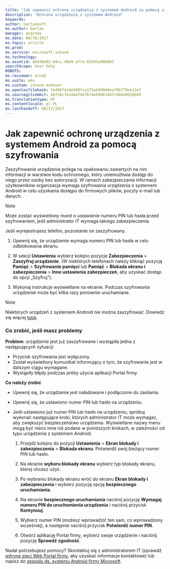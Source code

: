 ```yaml
---
title: "Jak zapewnić ochronę urządzenia z systemem Android za pomocą szyfrowania | Microsoft Docs"
description: "Ochrona urządzenia z systemem Android"
keywords: 
author: barlanmsft
ms.author: barlan
manager: angrobe
ms.date: 08/16/2017
ms.topic: article
ms.prod: 
ms.service: microsoft-intune
ms.technology: 
ms.assetid: d4430e92-04cc-48e9-a77a-81b95a90b6b3
searchScope: User help
ROBOTS: 
ms.reviewer: arnab
ms.suite: ems
ms.custom: intune-enduser
ms.openlocfilehash: fe406fe2deb89fca1f3ab9d949ea78b779ee13af
ms.sourcegitcommit: eb726c7e3a6e7defb74e69861447c96de0d1bb65
ms.translationtype: HT
ms.contentlocale: pl-PL
ms.lasthandoff: 08/17/2017
---
```

# <a name="how-to-protect-your-android-device-using-encryption"></a>Jak zapewnić ochronę urządzenia z systemem Android za pomocą szyfrowania

Zaszyfrowanie urządzenia polega na opakowaniu zawartych na nim informacji w warstwie kodu ochronnego, który uniemożliwia dostęp do niego przez osoby bez autoryzacji. W ramach zabezpieczania informacji użytkowników organizacja wymaga szyfrowania urządzenia z systemem Android w celu uzyskania dostępu do firmowych plików, poczty e-mail lub danych.

> [!Note]
> Może zostać wyświetlony monit o ustawienie numeru PIN lub hasła przed szyfrowaniem, jeśli administrator IT wymaga takiego zabezpieczenia.

Jeśli wyrejestrujesz telefon, pozostanie on zaszyfrowany.

1.  Upewnij się, że urządzenie wymaga numeru PIN lub hasła w celu odblokowania ekranu.

2.  W sekcji **Ustawienia** wybierz kolejno pozycje **Zabezpieczenia** > **Zaszyfruj urządzenie**.
    (W niektórych telefonach należy kliknąć pozycję **Pamięć** > **Szyfrowanie pamięci** lub **Pamięć** > **Blokada ekranu i zabezpieczenia** > **Inne ustawienia zabezpieczeń**, aby uzyskać dostęp do opcji „Szyfruj”).

3.  Wykonaj instrukcje wyświetlane na ekranie. Podczas szyfrowania urządzenie może być kilka razy ponownie uruchamiane.

> [!Note]
> Niektórych urządzeń z systemem Android nie można zaszyfrować. Dowiedz się więcej [tutaj](your-device-appears-encrypted-but-cp-says-otherwise-android.md).

### <a name="what-to-do-if-you-have-issues"></a>Co zrobić, jeśli masz problemy
**Problem**: urządzenie jest już zaszyfrowane i wystąpiła jedna z następujących sytuacji:

- Przycisk szyfrowania jest wyłączony.
- Został wyświetlony komunikat informujący o tym, że szyfrowanie jest w dalszym ciągu wymagane.
- Wystąpiły błędy podczas próby użycia aplikacji Portal firmy.

**Co należy zrobić**

- Upewnij się, że urządzenie jest naładowane i podłączone do zasilania.
- Upewnij się, że ustawiono numer PIN lub hasło na urządzeniu.
- Jeśli ustawiono już numer PIN lub hasło na urządzeniu, spróbuj wykonać następujące kroki, których administrator IT może wymagać, aby zwiększyć bezpieczeństwo urządzenia. Wyświetlane nazwy menu mogą być nieco inne niż podane w poniższych krokach, w zależności od typu urządzenia z systemem Android.

    1. Przejdź kolejno do pozycji **Ustawienia** > **Ekran blokady i zabezpieczenia** > **Blokada ekranu**. Potwierdź swój bieżący numer PIN lub hasło.

    2. Na ekranie **wyboru blokady ekranu** wybierz typ blokady ekranu, której chcesz użyć. 

    3. Po wybraniu blokady ekranu wróć do ekranu **Ekran blokady i zabezpieczenia** i wybierz pozycję opcję **bezpiecznego uruchamiania**. 
    
    4. Na ekranie **bezpiecznego uruchamiania** naciśnij pozycję **Wymagaj numeru PIN do uruchomienia urządzenia** i naciśnij przycisk **Kontynuuj**.

    5. Wybierz numer PIN (możesz wprowadzić ten sam, co wprowadzony wcześniej), a następnie naciśnij przycisk **Potwierdź numer PIN**.

    6. Otwórz aplikację Portal firmy, wybierz swoje urządzenie i naciśnij pozycję **Sprawdź zgodność**.

Nadal potrzebujesz pomocy? Skontaktuj się z administratorem IT (sprawdź [witrynę sieci Web Portal firmy](http://portal.manage.microsoft.com), aby uzyskać informacje kontaktowe) lub napisz do <a href="mailto:wintunedroidfbk@microsoft.com?subject=I'm having trouble with encryption on my Android device&body=Describe the issue you're experiencing here.">zespołu ds. systemu Android firmy Microsoft</a>.

